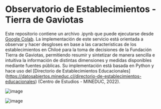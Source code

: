 # Observatorio de Establecimientos - Tierra de Gaviotas
Este repositorio contiene un archivo .ipynb que puede ejecutarse desde [Google Colab](https://colab.research.google.com).
La implementación de este servicio está orientada a observar y hacer desgloses en base a las características de los establecimientos en Chiloé para la toma de decisiones de la Fundación Tierra de Gaviotas, permitiendo resumir y sintetizar de manera sencilla e intuitiva la información de distintas dimensiones y medidas disponibles mediante fuentes públicas.
Su implementación está basada en Python y hace uso del [Directorio de Establecimientos Educacionales] (https://datosabiertos.mineduc.cl/directorio-de-establecimientos-educacionales) (Centro de Estudios - MINEDUC, 2022).

![image](https://github.com/gabrielmolinah/Observatorio-Establecimientos-Tierra-de-Gaviotas/assets/107077409/7475fac9-ac5a-41f3-bd88-d194bda17d82)

![image](https://github.com/gabrielmolinah/Observatorio-Establecimientos-Tierra-de-Gaviotas/assets/107077409/d17c2b57-d496-4409-8c04-c88880cd08fe)
